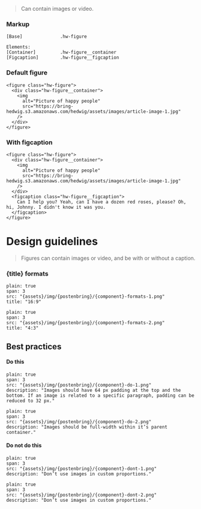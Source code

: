 

> Can contain images or video.



### Markup
```code
[Base]              .hw-figure

Elements:
[Container]         .hw-figure__container
[Figcaption]        .hw-figure__figcaption
```




### Default figure

```html|span-3
<figure class="hw-figure">
  <div class="hw-figure__container">
    <img
      alt="Picture of happy people"
      src="https://bring-hedwig.s3.amazonaws.com/hedwig/assets/images/article-image-1.jpg"
    />
  </div>
</figure>
```

### With figcaption
```html|span-3
<figure class="hw-figure">
  <div class="hw-figure__container">
    <img
      alt="Picture of happy people"
      src="https://bring-hedwig.s3.amazonaws.com/hedwig/assets/images/article-image-1.jpg"
    />
  </div>
  <figcaption class="hw-figure__figcaption">
    Can I help you? Yeah, can I have a dozen red roses, please? Oh, hi, Johnny. I didn't know it was you. 
  </figcaption>
</figure>
```




# Design guidelines

> Figures can contain images or video, and be with or without a caption. 



### {title} formats
```image
plain: true
span: 3
src: "{assets}/img/{postenbring}/{component}-formats-1.png"
title: "16:9"
```
```image
plain: true
span: 3
src: "{assets}/img/{postenbring}/{component}-formats-2.png"
title: "4:3"
```





## Best practices

#### Do this

```image
plain: true
span: 3
src: "{assets}/img/{postenbring}/{component}-do-1.png"
description: "Images should have 64 px padding at the top and the bottom. If an image is related to a specific paragraph, padding can be reduced to 32 px."
```
```image
plain: true
span: 3
src: "{assets}/img/{postenbring}/{component}-do-2.png"
description: "Images should be full-width within it’s parent container."
```

#### Do not do this
  
```image
plain: true
span: 3
src: "{assets}/img/{postenbring}/{component}-dont-1.png"
description: "Don’t use images in custom proportions."
```
```image
plain: true
span: 3
src: "{assets}/img/{postenbring}/{component}-dont-2.png"
description: "Don’t use images in custom proportions."
```